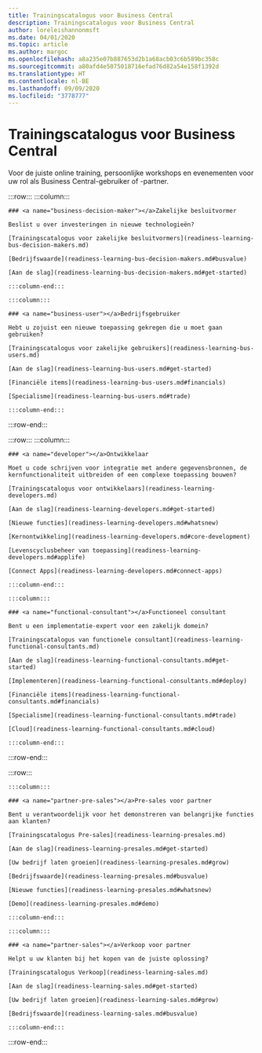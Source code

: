 ```yaml
---
title: Trainingscatalogus voor Business Central
description: Trainingscatalogus voor Business Central
author: loreleishannonmsft
ms.date: 04/01/2020
ms.topic: article
ms.author: margoc
ms.openlocfilehash: a8a235e07b887653d2b1a68acb03c6b589bc358c
ms.sourcegitcommit: a80afd4e5075018716efad76d82a54e158f1392d
ms.translationtype: HT
ms.contentlocale: nl-BE
ms.lasthandoff: 09/09/2020
ms.locfileid: "3778777"
---
```

# <a name="business-central-learning-catalog"></a>Trainingscatalogus voor Business Central
Voor de juiste online training, persoonlijke workshops en evenementen voor uw rol als Business Central-gebruiker of -partner.

:::row:::
    :::column:::

    ### <a name="business-decision-maker"></a>Zakelijke besluitvormer

    Beslist u over investeringen in nieuwe technologieën? 

    [Trainingscatalogus voor zakelijke besluitvormers](readiness-learning-bus-decision-makers.md)

    [Bedrijfswaarde](readiness-learning-bus-decision-makers.md#busvalue)

    [Aan de slag](readiness-learning-bus-decision-makers.md#get-started)

    :::column-end:::

    :::column:::

    ### <a name="business-user"></a>Bedrijfsgebruiker

    Hebt u zojuist een nieuwe toepassing gekregen die u moet gaan gebruiken? 

    [Trainingscatalogus voor zakelijke gebruikers](readiness-learning-bus-users.md)

    [Aan de slag](readiness-learning-bus-users.md#get-started)

    [Financiële items](readiness-learning-bus-users.md#financials)

    [Specialisme](readiness-learning-bus-users.md#trade)

    :::column-end:::

:::row-end:::

:::row:::
    :::column:::

    ### <a name="developer"></a>Ontwikkelaar

    Moet u code schrijven voor integratie met andere gegevensbronnen, de kernfunctionaliteit uitbreiden of een complexe toepassing bouwen?

    [Trainingscatalogus voor ontwikkelaars](readiness-learning-developers.md)

    [Aan de slag](readiness-learning-developers.md#get-started)

    [Nieuwe functies](readiness-learning-developers.md#whatsnew)

    [Kernontwikkeling](readiness-learning-developers.md#core-development)

    [Levenscyclusbeheer van toepassing](readiness-learning-developers.md#applife)

    [Connect Apps](readiness-learning-developers.md#connect-apps)

    :::column-end:::

    :::column:::

    ### <a name="functional-consultant"></a>Functioneel consultant
    
    Bent u een implementatie-expert voor een zakelijk domein? 

    [Trainingscatalogus van functionele consultant](readiness-learning-functional-consultants.md)

    [Aan de slag](readiness-learning-functional-consultants.md#get-started)

    [Implementeren](readiness-learning-functional-consultants.md#deploy)

    [Financiële items](readiness-learning-functional-consultants.md#financials)

    [Specialisme](readiness-learning-functional-consultants.md#trade)

    [Cloud](readiness-learning-functional-consultants.md#cloud)

    :::column-end:::

:::row-end:::

:::row:::

    :::column:::

    ### <a name="partner-pre-sales"></a>Pre-sales voor partner

    Bent u verantwoordelijk voor het demonstreren van belangrijke functies aan klanten? 

    [Trainingscatalogus Pre-sales](readiness-learning-presales.md)

    [Aan de slag](readiness-learning-presales.md#get-started)

    [Uw bedrijf laten groeien](readiness-learning-presales.md#grow)

    [Bedrijfswaarde](readiness-learning-presales.md#busvalue)

    [Nieuwe functies](readiness-learning-presales.md#whatsnew)

    [Demo](readiness-learning-presales.md#demo)

    :::column-end:::

    :::column:::

    ### <a name="partner-sales"></a>Verkoop voor partner

    Helpt u uw klanten bij het kopen van de juiste oplossing? 

    [Trainingscatalogus Verkoop](readiness-learning-sales.md)

    [Aan de slag](readiness-learning-sales.md#get-started)

    [Uw bedrijf laten groeien](readiness-learning-sales.md#grow)

    [Bedrijfswaarde](readiness-learning-sales.md#busvalue)

    :::column-end:::

:::row-end:::
